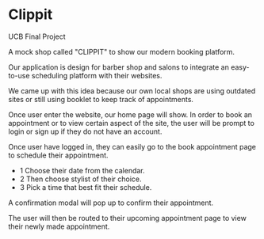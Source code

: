 # Clippit
UCB Final Project

A mock shop called "CLIPPIT" to show our modern booking platform. 

Our application is design for barber shop and salons to integrate an easy-to-use scheduling platform with their websites. 

We came up with this idea because our own local shops are using outdated sites or still using booklet to keep track of appointments. 

Once user enter the website, our home page will show. In order to book an appointment or to view certain aspect of the site, the user will be prompt to login or sign up if they do not have an account. 

Once user have logged in, they can easily go to the book appointment page to schedule their appointment. 

* 1 Choose their date from the calendar. 
* 2 Then choose stylist of their choice. 
* 3 Pick a time that best fit their schedule. 

A confirmation modal will pop up to confirm their appointment. 

The user will then be routed to their upcoming appointment page to view their newly made appointment. 


 
